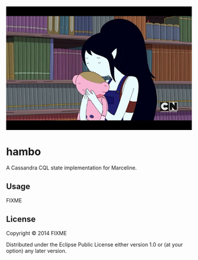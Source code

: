 ![Hambo](hambo.jpg)

# hambo

A Cassandra CQL state implementation for Marceline.

## Usage

FIXME

## License

Copyright © 2014 FIXME

Distributed under the Eclipse Public License either version 1.0 or (at
your option) any later version.
